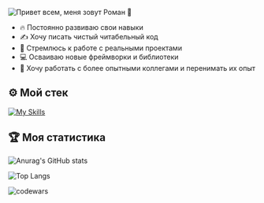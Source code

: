 ![Привет всем, меня зовут Роман 👋](https://github.com/MakhovRoman/MakhovRoman/assets/70774476/f4d0fae2-6621-44df-89c1-cd6124075551)


- 🔥 Постоянно развиваю свои навыки 
- ✍ Хочу писать чистый читабельный код
- 🥋 Стремлюсь к работе с реальными проектами
- 💻 Осваиваю новые фреймворки и библиотеки
- 🧙 Хочу работать с более опытными коллегами и перенимать их опыт

## ⚙ Мой стек
[![My Skills](https://skillicons.dev/icons?i=html,css,sass,js,ts,react,redux,nodejs,postgres,docker,webpack,jest,vite,git&perline=7)](https://skillicons.dev)

## 🏆 Моя статистика

![Anurag's GitHub stats](https://github-readme-stats.vercel.app/api?username=MakhovRoman&show_icons=true&theme=calm&hide=issues&hide_border=true)

![Top Langs](https://github-readme-stats.vercel.app/api/top-langs/?username=MakhovRoman&layout=compact)

![codewars](https://www.codewars.com/users/MakhovRoman/badges/large)

<!--
**MakhovRoman/MakhovRoman** is a ✨ _special_ ✨ repository because its `README.md` (this file) appears on your GitHub profile.

Here are some ideas to get you started:

- 🔭 I’m currently working on ...
- 🌱 I’m currently learning ...
- 👯 I’m looking to collaborate on ...
- 🤔 I’m looking for help with ...
- 💬 Ask me about ...
- 📫 How to reach me: ...
- 😄 Pronouns: ...
- ⚡ Fun fact: ...
-->
